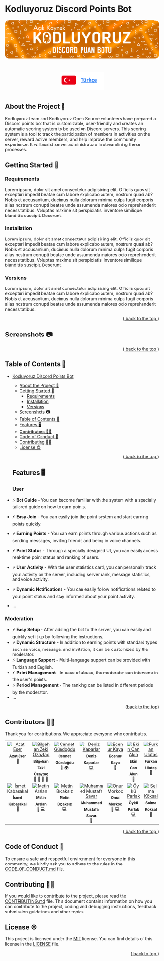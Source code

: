 <a  name="readme-top"></a>

# Kodluyoruz Discord Points Bot

![banner](../docs/images/BANNER.png)

#

<div  align= center>
<a href = "../README.md">
<img height=60 src="../docs/images/turkce.png">
</a>
</div>

#

## About the Project 📜

Kodluyoruz team and Kodluyoruz Open Source volunteers have prepared a Discord points bot that is customizable, user-friendly and creates an automatic scoring system to be used on Discord servers. This scoring system is a tool to track the participation of members in activities on the server, reward active members, and help improve the community experience. It will assist server administrators in streamlining these processes.

  ## Getting Started 📌

  ### Requirements

  Lorem ipsum, dolor sit amet consectetur adipisicing elit. Officiis quos sit excepturi impedit beatae cum labore explicabo autem, nostrum quasi ab? Nobis et accusantium, ducimus nulla dolorum minima culpa fugit corporis alias nostrum corrupti beatae unde assumenda maiores odio reprehenderit necessitatibus. Voluptas maxime sit perspiciatis, inventore similique blanditiis suscipit. Deserunt.

  ### Installation

  Lorem ipsum, dolor sit amet consectetur adipisicing elit. Officiis quos sit excepturi impedit beatae cum labore explicabo autem, nostrum quasi ab? Nobis et accusantium, ducimus nulla dolorum minima culpa fugit corporis alias nostrum corrupti beatae unde assumenda maiores odio reprehenderit necessitatibus. Voluptas maxime sit perspiciatis, inventore similique blanditiis suscipit. Deserunt.

  ### Versions

  Lorem ipsum, dolor sit amet consectetur adipisicing elit. Officiis quos sit excepturi impedit beatae cum labore explicabo autem, nostrum quasi ab? Nobis et accusantium, ducimus nulla dolorum minima culpa fugit corporis alias nostrum corrupti beatae unde assumenda maiores odio reprehenderit necessitatibus.

  <p  align="right">(<a  href="#readme-top"> back to the top </a>)</p>

  ## Screenshots 📷

  <p  align="right">(<a  href="#readme-top"> back to the top </a>)</p>

  ## Table of Contents 📑

- [Kodluyoruz Discord Points Bot](#kodluyoruz-discord-points-bot)
  - [About the Project 📜](#about-the-project-)
  - [Getting Started 📌](#getting-started-)
    - [Requirements](#requirements)
    - [Installation](#installation)
    - [Versions](#versions)
  - [Screenshots 📷](#screenshots-)
  - [Table of Contents 📑](#table-of-contents-)
  - [Features 🖥️](#features-️)
  - [Contributors 👩‍💻](#contributors-)
  - [Code of Conduct 🎯](#code-of-conduct-)
  - [Contributing 👨‍💻](#contributing-)
  - [License ©](#license-)

  <p  align="right">(<a  href="#readme-top"> back to the top </a>)</p>

  ## Features 🖥️

  ### User

- ⚡ **Bot Guide** - You can become familiar with the system with a specially tailored guide on how to earn points.
- ⚡ **Easy Join** - You can easily join the point system and start earning points quickly.
- ⚡ **Earning Points** - You can earn points through various actions such as sending messages, inviting friends and being in voice channels.
- ⚡ **Point Status** - Through a specially designed UI, you can easily access real-time point status and ranking of users.
- ⚡ **User Activity** - With the user statistics card, you can personally track your activity on the server, including server rank, message statistics, and voice activity.
- ⚡ **Dynamic Notifications** - You can easily follow notifications related to your point status and stay informed about your point activity.
- ...


### Moderation

- ⚡ **Easy Setup** - After adding the bot to the server, you can easily and quickly set it up by following the instructions.
- ⚡ **Dynamic Structure** - In addition to earning points with standard types such as voice, message, and invitation, it can be customized by the moderator.
- ⚡ **Language Support** - Multi-language support can be provided with Turkish and English.
- ⚡ **Point Management** - In case of abuse, the moderator can intervene in the user's points.
- ⚡ **Period Management** - The ranking can be listed in different periods by the moderator.
- ...


<p align="right">(<a href="#readme-top">back to the top</a>)</p>

## Contributors 👩‍💻
Thank you for contributions. We appreciate everyone who contributes.

<table>
  <tbody>
    <tr>
      <td align="center" valign="top" width="14.28%">
      <a href="https://github.com/azateser">
      <img  src="https://avatars.githubusercontent.com/u/16418661?v=40" width="100px;" alt="Azat Eser">
      <br /><sub><b>Azat Eser</b></sub></a><br /><a title="Designer">🎨</a>
      </td>
      <td align="center" valign="top" width="14.28%">
      <a href="https://github.com/WildGenie">
      <img  src="https://avatars.githubusercontent.com/u/39780?v=4" width="100px;" alt="Bilgehan Zeki Özaytaç"/>
      <br /><sub><b>Bilgehan Zeki Özaytaç</b></sub></a><br /> <a title="Reviewer">👀</a>
       <a  title="Tools">🔧</a> 
       <a  title="Answering Questions">💬</a> 
       <a title="Maintenance">🚧</a>
       </td>
      <td align="center" valign="top" width="14.28%">
      <a href="https://github.com/cennetgun">
      <img  src="https://avatars.githubusercontent.com/u/110102435?v=4" width="100px;" alt="Cennet Gündoğdu"/>
      <br /><sub><b>Cennet Gündoğdu</b></sub></a><br /><a title="Documentation">📖</a>
      <a  title="Translation">🌍</a>
      </td>
      <td align="center" valign="top" width="14.28%">
      <a href="https://github.com/denizk1">
      <img  src="https://avatars.githubusercontent.com/u/65414904?v=4" width="100px;" alt="Deniz Kaparlar"/><br /><sub><b>Deniz Kaparlar</b></sub></a><br /> 
      <a  title="Code">💻</a> 
      </td>
      <td align="center" valign="top" width="14.28%">
      <a href="https://github.com/EcenurrKaya"><img src="https://avatars.githubusercontent.com/u/74544465?v=4" width="100px;" alt="Ecenur Kaya"/><br /><sub><b>Ecenur Kaya</b></sub></a><br />
      <a  title="Documentation">📖</a>
      </td>
      <td align="center" valign="top" width="14.28%">
      <a href="https://www.behance.net/ekincanakn">
      <img src="https://pps.services.adobe.com/api/profile/A10D3FF85A9FA52D0A495E6A@AdobeID/image/b43c4e52-f6c7-43aa-9339-f2e105dd3e5c/138" width="100px;" alt="Ekin Can Akın"/>
      <br /><sub><b>Ekin Can Akın</b></sub></a><br /><a title="Designer">🎨</a>
      </td>
      <td align="center" valign="top" width="14.28%">
      <a href="https://github.com/furkanulutas0"><img src="https://avatars.githubusercontent.com/u/92738122?v=4" width="100px;" alt="Furkan Ulutaş"/>
      <br /><sub><b>Furkan Ulutaş</b></sub></a><br />
      <a  title="Documentation">📖</a>
      </td>
    </tr>
    <tr>
      <td align="center" valign="top" width="14.28%">
      <a href="https://github.com/ismet-k">
      <img src="https://avatars.githubusercontent.com/u/73839772?v=4" width="100px;" alt="İsmet Kabasakal"/>
      <br /><sub><b>İsmet Kabasakal</b></sub></a><br />
      <a title="Documentation">📖</a>
      </td>
      <td align="center" valign="top" width="14.28%">
      <a href="https://github.com/code-a-man">
      <img  src="https://avatars.githubusercontent.com/u/43219246?v=4" width="100px;" alt="Metin Arslan"/>
      <br /><sub><b>Metin Arslan</b></sub></a><br/>
      <a  title="Reviewer">👀</a>
      <a  title="Code">💻</a>
      </td>
      <td align="center" valign="top" width="14.28%">
      <a href="https://github.com/metinbicaksiz">
      <img  src="https://avatars.githubusercontent.com/u/72347095?v=4" width="100px;" alt="Metin Bıçaksız"/>
      <br /><sub><b>Metin Bıçaksız</b></sub></a><br />
      <a title="Code">💻</a>
      </td>
      <td align="center" valign="top" width="14.28%">
      <a href="https://github.com/muffafa">
      <img  src="https://avatars.githubusercontent.com/u/62511949?v=4" width="100px;" alt="Muhammed Mustafa Savar"/>
      <br /><sub><b>Muhammed Mustafa Savar</b></sub></a><br />
      <a  title="Reviewer">👀</a>
      </td>
      <td align="center" valign="top" width="14.28%">
      <a href="https://github.com/Onur-Morkoc">
      <img  src="https://avatars.githubusercontent.com/u/101945372?v=4" width="100px;" alt="Onur Morkoç"/>
      <br /><sub><b>Onur Morkoç</b></sub></a><br /><a title="Reviewer">👀</a>
      <a title="Code">💻</a>
      </td>
      <td align="center" valign="top" width="14.28%">
      <a href="https://github.com/oykuparlakk">
      <img  src="https://avatars.githubusercontent.com/u/56317041?v=4" width="100px;" alt="Öykü Parlak"/>
      <br /><sub><b>Öykü Parlak</b></sub></a><br/>
      <a title="Code">💻</a>
      </td>
      <td align="center" valign="top" width="14.28%">
      <a href="https://github.com/selmakoksal">
      <img src="https://avatars.githubusercontent.com/u/98459047?v=4" width="100px;" alt="Selma Köksal"/>
      <br /><sub><b>Selma Köksal</b></sub></a><br/>
      <a  title="Documentation">📖</a>
      </td>
    </tr>
  </tbody>
</table>

<p align="right">(<a href="#readme-top"> back to the top </a>)</p>

## Code of Conduct 🎯

To ensure a safe and respectful environment for everyone in this community, we kindly ask you to adhere to the rules in the [CODE_OF_CONDUCT.md](CODE_OF_CONDUCT.md) file.

## Contributing 👨‍💻

If you would like to contribute to the project, please read the [CONTRIBUTING.md](CONTRIBUTING.md) file. This document contains information on how you can contribute to the project, coding and debugging instructions, feedback submission guidelines and other topics. 

## License ©

This project is licensed under the [MIT](https://choosealicense.com/licenses/mit/) license. You can find details of this license in the [LICENSE](LICENSE) file.

<p  align="right">(<a  href="#readme-top"> back to top </a>)</p>

[def]: a